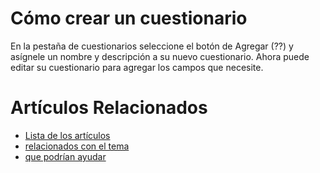 # Cómo crear un cuestionario

En la pestaña de cuestionarios seleccione el botón de Agregar (??)
y asígnele un nombre y descripción a su nuevo cuestionario. Ahora
puede editar su cuestionario para agregar los campos que necesite.

# Artículos Relacionados

* [Lista de los artículos](/..)
* [relacionados con el tema](/../template)
* [que podrían ayudar](http://gestii.com)
